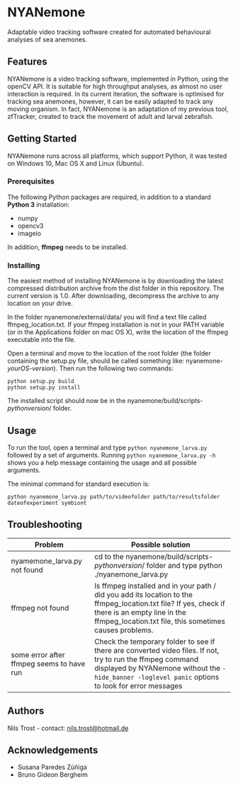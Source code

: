 # NYANemone

Adaptable video tracking software created for automated behavioural analyses of sea anemones.

## Features

NYANemone is a video tracking software, implemented in Python, using the openCV API. It is suitable for high throughput analyses, as almost no user interaction is required. In its current iteration, the software is optimised for tracking sea anemones, however, it can be easily adapted to track any moving organism. In fact, NYANemone is an adaptation of my previous tool, zfTracker, created to track the movement of adult and larval zebrafish.

## Getting Started

NYANemone runs across all platforms, which support Python, it was tested on Windows 10, Mac OS X and Linux (Ubuntu).

### Prerequisites

The following Python packages are required, in addition to a standard **Python 3** installation:

*   numpy
*   opencv3
*   imageio

In addition, **ffmpeg** needs to be installed.

### Installing

The easiest method of installing NYANemone is by downloading the latest compressed distribution archive from the dist folder in this repository. The current version is 1.0. After downloading, decompress the archive to any location on your drive.

In the folder nyanemone/external/data/ you will find a text file called ffmpeg_location.txt. If your ffmpeg installation is not in your PATH variable (or in the Applications folder on mac OS X), write the location of the ffmpeg executable into the file.

Open a terminal and move to the location of the root folder (the folder containing the setup.py file, should be called something like: nyanemone-*yourOS*-*version*). Then run the following two commands:

```
python setup.py build
python setup.py install
```

The installed script should now be in the nyanemone/build/scripts-*pythonversion*/ folder.

## Usage

To run the tool, open a terminal and type `python nyanemone_larva.py` followed by a set of arguments.
Running `python nyanemone_larva.py -h` shows you a help message containing the usage and all possible arguments.

The minimal command for standard execution is:

```
python nyanemone_larva.py path/to/videofolder path/to/resultsfolder dateofexperiment symbiont
```

## Troubleshooting

| Problem | Possible solution |
| ------- | ----------------- |
| nyamemone_larva.py not found | cd to the nyanemone/build/scripts-*pythonversion*/ folder and type python ./nyanemone_larva.py |
| ffmpeg not found | Is ffmpeg installed and in your path / did you add its location to the ffmpeg_location.txt file? If yes, check if there is an empty line in the ffmpeg_location.txt file, this sometimes causes problems.
| some error after ffmpeg seems to have run | Check the temporary folder to see if there are converted video files. If not, try to run the ffmpeg command displayed by NYANemone without the `-hide_banner -loglevel panic` options to look for error messages

## Authors

Nils Trost - contact: nils.trost@hotmail.de

## Acknowledgements

* Susana Paredes Zúñiga
* Bruno Gideon Bergheim
